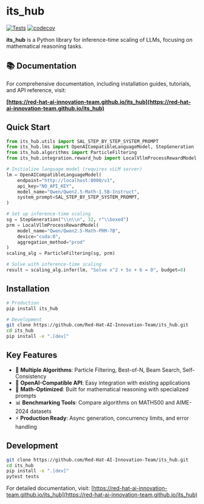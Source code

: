 # its_hub

[![Tests](https://github.com/Red-Hat-AI-Innovation-Team/its_hub/actions/workflows/tests.yml/badge.svg)](https://github.com/Red-Hat-AI-Innovation-Team/its_hub/actions/workflows/tests.yml)
[![codecov](https://codecov.io/gh/Red-Hat-AI-Innovation-Team/its_hub/graph/badge.svg?token=6WD8NB9YPN)](https://codecov.io/gh/Red-Hat-AI-Innovation-Team/its_hub)

**its_hub** is a Python library for inference-time scaling of LLMs, focusing on mathematical reasoning tasks.

## 📚 Documentation

For comprehensive documentation, including installation guides, tutorials, and API reference, visit:

**[https://red-hat-ai-innovation-team.github.io/its_hub](https://red-hat-ai-innovation-team.github.io/its_hub)**

## Quick Start

```python
from its_hub.utils import SAL_STEP_BY_STEP_SYSTEM_PROMPT
from its_hub.lms import OpenAICompatibleLanguageModel, StepGeneration
from its_hub.algorithms import ParticleFiltering
from its_hub.integration.reward_hub import LocalVllmProcessRewardModel

# Initialize language model (requires vLLM server)
lm = OpenAICompatibleLanguageModel(
    endpoint="http://localhost:8000/v1", 
    api_key="NO_API_KEY", 
    model_name="Qwen/Qwen2.5-Math-1.5B-Instruct", 
    system_prompt=SAL_STEP_BY_STEP_SYSTEM_PROMPT, 
)

# Set up inference-time scaling
sg = StepGeneration("\\n\\n", 32, r"\\boxed")
prm = LocalVllmProcessRewardModel(
    model_name="Qwen/Qwen2.5-Math-PRM-7B", 
    device="cuda:0", 
    aggregation_method="prod"
)
scaling_alg = ParticleFiltering(sg, prm)

# Solve with inference-time scaling
result = scaling_alg.infer(lm, "Solve x^2 + 5x + 6 = 0", budget=8)
```

## Installation

```bash
# Production
pip install its_hub

# Development
git clone https://github.com/Red-Hat-AI-Innovation-Team/its_hub.git
cd its_hub
pip install -e ".[dev]"
```

## Key Features

- 🔬 **Multiple Algorithms**: Particle Filtering, Best-of-N, Beam Search, Self-Consistency
- 🚀 **OpenAI-Compatible API**: Easy integration with existing applications  
- 🧮 **Math-Optimized**: Built for mathematical reasoning with specialized prompts
- 📊 **Benchmarking Tools**: Compare algorithms on MATH500 and AIME-2024 datasets
- ⚡ **Production Ready**: Async generation, concurrency limits, and error handling

## Development

```bash
git clone https://github.com/Red-Hat-AI-Innovation-Team/its_hub.git
cd its_hub
pip install -e ".[dev]"
pytest tests
```

For detailed documentation, visit: [https://red-hat-ai-innovation-team.github.io/its_hub](https://red-hat-ai-innovation-team.github.io/its_hub)